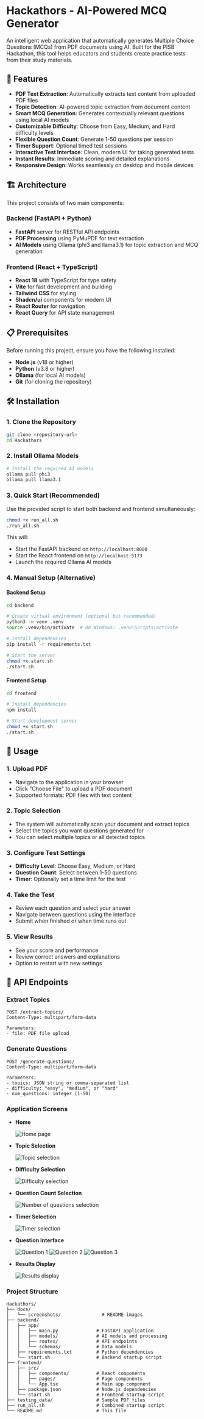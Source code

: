 # Hackathors - AI-Powered MCQ Generator

An intelligent web application that automatically generates Multiple Choice Questions (MCQs) from PDF documents using AI. Built for the PISB Hackathon, this tool helps educators and students create practice tests from their study materials.

## 🚀 Features

- **PDF Text Extraction**: Automatically extracts text content from uploaded PDF files
- **Topic Detection**: AI-powered topic extraction from document content
- **Smart MCQ Generation**: Generates contextually relevant questions using local AI models
- **Customizable Difficulty**: Choose from Easy, Medium, and Hard difficulty levels
- **Flexible Question Count**: Generate 1-50 questions per session
- **Timer Support**: Optional timed test sessions
- **Interactive Test Interface**: Clean, modern UI for taking generated tests
- **Instant Results**: Immediate scoring and detailed explanations
- **Responsive Design**: Works seamlessly on desktop and mobile devices

## 🏗️ Architecture

This project consists of two main components:

### Backend (FastAPI + Python)
- **FastAPI** server for RESTful API endpoints
- **PDF Processing** using PyMuPDF for text extraction
- **AI Models** using Ollama (phi3 and llama3.1) for topic extraction and MCQ generation

### Frontend (React + TypeScript)
- **React 18** with TypeScript for type safety
- **Vite** for fast development and building
- **Tailwind CSS** for styling
- **Shadcn/ui** components for modern UI
- **React Router** for navigation
- **React Query** for API state management

## 📋 Prerequisites

Before running this project, ensure you have the following installed:

- **Node.js** (v18 or higher)
- **Python** (v3.8 or higher)
- **Ollama** (for local AI models)
- **Git** (for cloning the repository)

## 🛠️ Installation

### 1. Clone the Repository
```bash
git clone <repository-url>
cd Hackathors
```

### 2. Install Ollama Models
```bash
# Install the required AI models
ollama pull phi3
ollama pull llama3.1
```

### 3. Quick Start (Recommended)
Use the provided script to start both backend and frontend simultaneously:
```bash
chmod +x run_all.sh
./run_all.sh
```

This will:
- Start the FastAPI backend on `http://localhost:8000`
- Start the React frontend on `http://localhost:5173`
- Launch the required Ollama AI models

### 4. Manual Setup (Alternative)

#### Backend Setup
```bash
cd backend

# Create virtual environment (optional but recommended)
python3 -m venv .venv
source .venv/bin/activate  # On Windows: .venv\Scripts\activate

# Install dependencies
pip install -r requirements.txt

# Start the server
chmod +x start.sh
./start.sh
```

#### Frontend Setup
```bash
cd frontend

# Install dependencies
npm install

# Start development server
chmod +x start.sh
./start.sh
```

## 🎯 Usage

### 1. Upload PDF
- Navigate to the application in your browser
- Click "Choose File" to upload a PDF document
- Supported formats: PDF files with text content

### 2. Topic Selection
- The system will automatically scan your document and extract topics
- Select the topics you want questions generated for
- You can select multiple topics or all detected topics

### 3. Configure Test Settings
- **Difficulty Level**: Choose Easy, Medium, or Hard
- **Question Count**: Select between 1-50 questions
- **Timer**: Optionally set a time limit for the test

### 4. Take the Test
- Review each question and select your answer
- Navigate between questions using the interface
- Submit when finished or when time runs out

### 5. View Results
- See your score and performance
- Review correct answers and explanations
- Option to restart with new settings

## 🔧 API Endpoints

### Extract Topics
```
POST /extract-topics/
Content-Type: multipart/form-data

Parameters:
- file: PDF file upload
```

### Generate Questions
```
POST /generate-questions/
Content-Type: multipart/form-data

Parameters:
- topics: JSON string or comma-separated list
- difficulty: "easy", "medium", or "hard"
- num_questions: integer (1-50)
```

### Application Screens

- **Home**

  ![Home page](docs/screenshots/home_page.jpeg)

- **Topic Selection**

  ![Topic selection](docs/screenshots/topic_selection.jpeg)

- **Difficulty Selection**

  ![Difficulty selection](docs/screenshots/difficulty_selection.jpeg)

- **Question Count Selection**

  ![Number of questions selection](docs/screenshots/number_of_question.jpeg)

- **Timer Selection**

  ![Timer selection](docs/screenshots/timer_selection.jpeg)

- **Question Interface**

  ![Question 1](docs/screenshots/question1.jpeg)
  ![Question 2](docs/screenshots/question2.jpeg)
  ![Question 3](docs/screenshots/question3.jpeg)

- **Results Display**

  ![Results display](docs/screenshots/result.jpeg)


### Project Structure
```
Hackathors/
├── docs/
│   └── screenshots/               # README images
├── backend/
│   ├── app/
│   │   ├── main.py              # FastAPI application
│   │   ├── models/              # AI models and processing
│   │   ├── routes/              # API endpoints
│   │   └── schemas/             # Data models
│   ├── requirements.txt         # Python dependencies
│   └── start.sh                 # Backend startup script
├── frontend/
│   ├── src/
│   │   ├── components/          # React components
│   │   ├── pages/               # Page components
│   │   └── App.tsx              # Main app component
│   ├── package.json             # Node.js dependencies
│   └── start.sh                 # Frontend startup script
├── testing_data/                # Sample PDF files
├── run_all.sh                   # Combined startup script
└── README.md                    # This file
```

